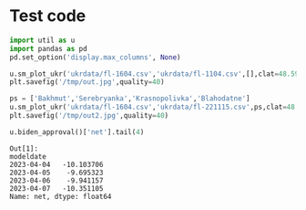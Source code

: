 # Test code

```python
import util as u
import pandas as pd
pd.set_option('display.max_columns', None)
```



```python
u.sm_plot_ukr('ukrdata/fl-1604.csv','ukrdata/fl-1104.csv',[],clat=48.59,clon=37.98,zoom=0.3)
plt.savefig('/tmp/out.jpg',quality=40)
```


```python
ps = ['Bakhmut','Serebryanka','Krasnopolivka','Blahodatne']
u.sm_plot_ukr('ukrdata/fl-1604.csv','ukrdata/fl-221115.csv',ps,clat=48.59,clon=37.98,zoom=0.1)
plt.savefig('/tmp/out2.jpg',quality=40)
```

















```python
u.biden_approval()['net'].tail(4)
```

```text
Out[1]: 
modeldate
2023-04-04   -10.103706
2023-04-05    -9.695323
2023-04-06    -9.941157
2023-04-07   -10.351105
Name: net, dtype: float64
```

